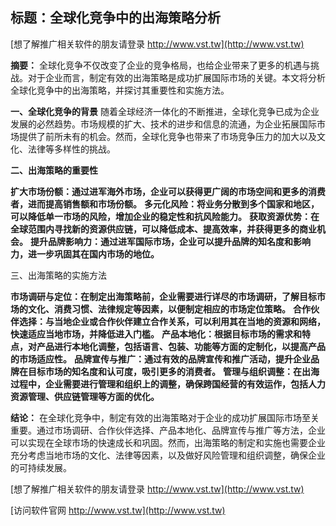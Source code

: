 ## **标题：全球化竞争中的出海策略分析**

[想了解推广相关软件的朋友请登录 http://www.vst.tw](http://www.vst.tw)

**摘要：**
全球化竞争不仅改变了企业的竞争格局，也给企业带来了更多的机遇与挑战。对于企业而言，制定有效的出海策略是成功扩展国际市场的关键。本文将分析全球化竞争中的出海策略，并探讨其重要性和实施方法。

**一、全球化竞争的背景**
随着全球经济一体化的不断推进，全球化竞争已成为企业发展的必然趋势。市场规模的扩大、技术的进步和信息的流通，为企业拓展国际市场提供了前所未有的机会。然而，全球化竞争也带来了市场竞争压力的加大以及文化、法律等多样性的挑战。

**二、出海策略的重要性**

**扩大市场份额：通过进军海外市场，企业可以获得更广阔的市场空间和更多的消费者，进而提高销售额和市场份额。**
**多元化风险：将业务分散到多个国家和地区，可以降低单一市场的风险，增加企业的稳定性和抗风险能力。**
**获取资源优势：在全球范围内寻找新的资源供应链，可以降低成本、提高效率，并获得更多的商业机会。**
**提升品牌影响力：通过进军国际市场，企业可以提升品牌的知名度和影响力，进一步巩固其在国内市场的地位。**

三、出海策略的实施方法

**市场调研与定位：在制定出海策略前，企业需要进行详尽的市场调研，了解目标市场的文化、消费习惯、法律规定等因素，以便制定相应的市场定位策略。**
**合作伙伴选择：与当地企业或合作伙伴建立合作关系，可以利用其在当地的资源和网络，快速适应当地市场，并降低进入门槛。**
**产品本地化：根据目标市场的需求和特点，对产品进行本地化调整，包括语言、包装、功能等方面的定制化，以提高产品的市场适应性。**
**品牌宣传与推广：通过有效的品牌宣传和推广活动，提升企业品牌在目标市场的知名度和认可度，吸引更多的消费者。**
**管理与组织调整：在出海过程中，企业需要进行管理和组织上的调整，确保跨国经营的有效运作，包括人力资源管理、供应链管理等方面的优化。**

**结论：**
在全球化竞争中，制定有效的出海策略对于企业的成功扩展国际市场至关重要。通过市场调研、合作伙伴选择、产品本地化、品牌宣传与推广等方法，企业可以实现在全球市场的快速成长和巩固。然而，出海策略的制定和实施也需要企业充分考虑当地市场的文化、法律等因素，以及做好风险管理和组织调整，确保企业的可持续发展。

[想了解推广相关软件的朋友请登录 http://www.vst.tw](http://www.vst.tw)


[访问软件官网 http://www.vst.tw](http://www.vst.tw)
